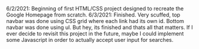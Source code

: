 6/2/2021: Beginning of first HTML/CSS project designed to recreate the Google Homepage from scratch.
6/3/2021: Finished. Very scuffed, top navbar was done using CSS grid where each link had its own id. Bottom navbar was done using ul. But hey, its finished and thats all that matters. If I ever decide to revisit this project in the future, maybe I could implement some Javascript in order to actually accept user input for searches. 
